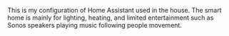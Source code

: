 This is my configuration of Home Assistant used in the house. The smart home is mainly for lighting, heating, and limited entertainment such as Sonos speakers playing music following people movement. 
